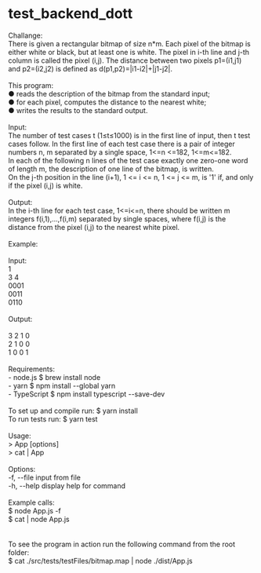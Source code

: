# test_backend_dott

Challange:\
There is given a rectangular bitmap of size n*m. Each pixel of the bitmap is either white or black, but at least one is white. The pixel in i-th line and j-th column is called the pixel (i,j). The distance between two pixels p1=(i1,j1) and p2=(i2,j2) is defined as d(p1,p2)=|i1-i2|+|j1-j2|.\
\
This program:\
	● reads the description of the bitmap from the standard input;\
	● for each pixel, computes the distance to the nearest white;\
	● writes the results to the standard output.\
\
Input:\
The number of test cases t (1≤t≤1000) is in the first line of input, then t test cases follow.
In the first line of each test case there is a pair of integer numbers n, m separated by a single space, 1<=n <=182, 1<=m<=182.\
In each of the following n lines of the test case exactly one zero-one word of length m, the description of one line of the bitmap, is written.\
On the j-th position in the line (i+1), 1 <= i <= n, 1 <= j <= m, is '1' if, and only if the pixel (i,j) is white.\
\
Output:\
In the i-th line for each test case, 1<=i<=n, there should be written m integers f(i,1),...,f(i,m) separated by single spaces, where f(i,j) is the distance from the pixel (i,j) to the nearest white pixel.\
\
Example:\
\
Input:\
1\
3 4\
0001\
0011\
0110\
\
Output:\
\
3 2 1 0\
2 1 0 0\
1 0 0 1\
\
Requirements:\
	- node.js 				$ brew install node\
	- yarn 					$ npm install --global yarn\
	- TypeScript 			$ npm install typescript --save-dev\
\
To set up and compile run:	$ yarn install\
To run tests run:			$ yarn test\
\
Usage:\
	> App [options]\
	> cat <path> | App\
\
Options:\
	-f, --file <path>	input from file\
	-h, --help			display help for command\
\
Example calls:\
	$ node App.js -f <path>\
	$ cat <path> | node App.js\
\
\
To see the program in action run the following command from the root folder:\
	$ cat ./src/tests/testFiles/bitmap.map | node ./dist/App.js